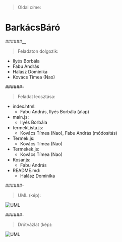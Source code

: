 > Oldal címe:
# BarkácsBáró

######__

> Feladaton dolgozik:
- Ilyés Borbála
- Fabu András
- Halász Dominika
- Kovács Timea (Nao)

######-

> Feladat leosztása:
- index.html:
  - Fabu András, Ilyés Borbála (alap)
- main.js:
  - Ilyés Borbála
- termekLista.js:
  - Kovács Tímea (Nao), Fabu András (módosítás)
- Termek.js:
  - Kovács Tímea (Nao)
- Termekek.js:
  - Kovács Tímea (Nao)
- Kosar.js:
  - Fabu András
- README.md:
  - Halász Dominika

######-

> UML (kép):
 
![UML](leiras/UML.png)

######-

> Drótvázlat (kép):

![UML](leiras/drotVazlat.png)
